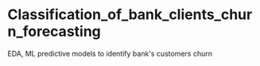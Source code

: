 # Classification_of_bank_clients_churn_forecasting
EDA, ML predictive models to identify bank's customers churn
